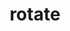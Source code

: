 ---
layout: landing_page
sidebar: qq_cli_command_reference_sidebar
summary: Listing of commands for rotate
title: rotate
zendesk_source: qq CLI Command Guide

---